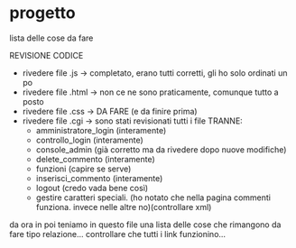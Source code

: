 # progetto

lista delle cose da fare

REVISIONE CODICE
* rivedere file .js -> completato, erano tutti corretti, gli ho solo ordinati un po
* rivedere file .html -> non ce ne sono praticamente, comunque tutto a posto
* rivedere file .css -> DA FARE (e da finire prima)
* rivedere file .cgi -> sono stati revisionati tutti i file TRANNE:
  * amministratore_login (interamente)
  * controllo_login (interamente)
  * console_admin (già corretto ma da rivedere dopo nuove modifiche)
  * delete_commento (interamente)
  * funzioni (capire se serve)
  * inserisci_commento (interamente)
  * logout (credo vada bene così)
  * gestire caratteri speciali. (ho notato che nella pagina commenti funziona. invece nelle altre no)(controllare xml)

da ora in poi teniamo in questo file una lista delle cose che rimangono da fare
tipo relazione... controllare che tutti i link funzionino...
